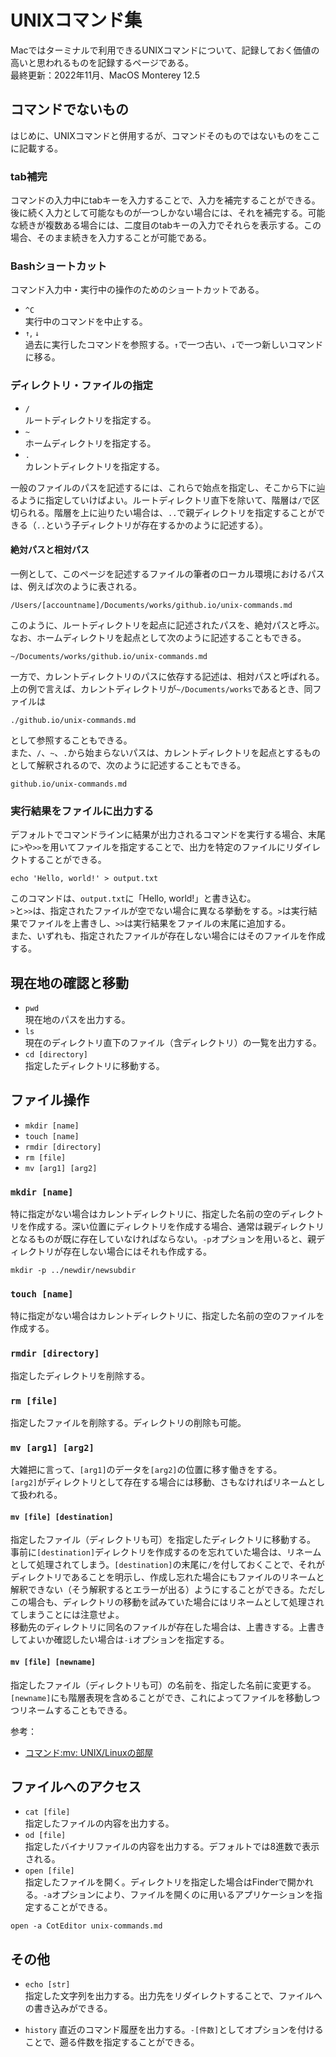 # UNIXコマンド集
Macではターミナルで利用できるUNIXコマンドについて、記録しておく価値の高いと思われるものを記録するページである。  
最終更新：2022年11月、MacOS Monterey 12.5
<!-- [よく使うLinuxコマンド - Qiita](https://qiita.com/arene-calix/items/41d8d4ba572f1d652727) -->
<!-- [Bashショートカットキー - Qiita](https://qiita.com/takayu90/items/011a674b0a903572a50c) -->

## コマンドでないもの
はじめに、UNIXコマンドと併用するが、コマンドそのものではないものをここに記載する。

### tab補完
コマンドの入力中にtabキーを入力することで、入力を補完することができる。後に続く入力として可能なものが一つしかない場合には、それを補完する。可能な続きが複数ある場合には、二度目のtabキーの入力でそれらを表示する。この場合、そのまま続きを入力することが可能である。

### Bashショートカット
コマンド入力中・実行中の操作のためのショートカットである。
* `^C`  
実行中のコマンドを中止する。
* `↑`, `↓`  
過去に実行したコマンドを参照する。`↑`で一つ古い、`↓`で一つ新しいコマンドに移る。

### ディレクトリ・ファイルの指定
* `/`  
ルートディレクトリを指定する。
* `~`  
ホームディレクトリを指定する。
* `.`  
カレントディレクトリを指定する。

一般のファイルのパスを記述するには、これらで始点を指定し、そこから下に辿るように指定していけばよい。ルートディレクトリ直下を除いて、階層は`/`で区切られる。階層を上に辿りたい場合は、`..`で親ディレクトリを指定することができる（`..`という子ディレクトリが存在するかのように記述する）。

#### 絶対パスと相対パス
一例として、このページを記述するファイルの筆者のローカル環境におけるパスは、例えば次のように表される。
```
/Users/[accountname]/Documents/works/github.io/unix-commands.md
```
このように、ルートディレクトリを起点に記述されたパスを、絶対パスと呼ぶ。なお、ホームディレクトリを起点として次のように記述することもできる。
```
~/Documents/works/github.io/unix-commands.md
```

一方で、カレントディレクトリのパスに依存する記述は、相対パスと呼ばれる。上の例で言えば、カレントディレクトリが`~/Documents/works`であるとき、同ファイルは
```
./github.io/unix-commands.md
```
として参照することもできる。  
また、`/`、`~`、`.`から始まらないパスは、カレントディレクトリを起点とするものとして解釈されるので、次のように記述することもできる。
```
github.io/unix-commands.md
```

### 実行結果をファイルに出力する
デフォルトでコマンドラインに結果が出力されるコマンドを実行する場合、末尾に`>`や`>>`を用いてファイルを指定することで、出力を特定のファイルにリダイレクトすることができる。
```
echo 'Hello, world!' > output.txt
```
このコマンドは、`output.txt`に「Hello, world!」と書き込む。  
`>`と`>>`は、指定されたファイルが空でない場合に異なる挙動をする。`>`は実行結果でファイルを上書きし、`>>`は実行結果をファイルの末尾に追加する。  
また、いずれも、指定されたファイルが存在しない場合にはそのファイルを作成する。


## 現在地の確認と移動
* `pwd`  
現在地のパスを出力する。
* `ls`  
現在のディレクトリ直下のファイル（含ディレクトリ）の一覧を出力する。
* `cd [directory]`  
指定したディレクトリに移動する。

## ファイル操作
* `mkdir [name]`
* `touch [name]`
* `rmdir [directory]`
* `rm [file]`
* `mv [arg1] [arg2]`

### `mkdir [name]`  
特に指定がない場合はカレントディレクトリに、指定した名前の空のディレクトリを作成する。深い位置にディレクトリを作成する場合、通常は親ディレクトリとなるものが既に存在していなければならない。`-p`オプションを用いると、親ディレクトリが存在しない場合にはそれも作成する。
```
mkdir -p ../newdir/newsubdir
```

### `touch [name]`  
特に指定がない場合はカレントディレクトリに、指定した名前の空のファイルを作成する。

### `rmdir [directory]`
指定したディレクトリを削除する。

### `rm [file]`
指定したファイルを削除する。ディレクトリの削除も可能。

### `mv [arg1] [arg2]`
大雑把に言って、`[arg1]`のデータを`[arg2]`の位置に移す働きをする。  
`[arg2]`がディレクトリとして存在する場合には移動、さもなければリネームとして扱われる。

#### `mv [file] [destination]`
指定したファイル（ディレクトリも可）を指定したディレクトリに移動する。  
事前に`[destination]`ディレクトリを作成するのを忘れていた場合は、リネームとして処理されてしまう。`[destination]`の末尾に`/`を付しておくことで、それがディレクトリであることを明示し、作成し忘れた場合にもファイルのリネームと解釈できない（そう解釈するとエラーが出る）ようにすることができる。ただしこの場合も、ディレクトリの移動を試みていた場合にはリネームとして処理されてしまうことには注意せよ。  
移動先のディレクトリに同名のファイルが存在した場合は、上書きする。上書きしてよいか確認したい場合は`-i`オプションを指定する。

#### `mv [file] [newname]`
指定したファイル（ディレクトリも可）の名前を、指定した名前に変更する。  
`[newname]`にも階層表現を含めることができ、これによってファイルを移動しつつリネームすることもできる。

参考：
* [コマンド:mv: UNIX/Linuxの部屋](http://x68000.q-e-d.net/~68user/unix/pickup?mv)

## ファイルへのアクセス
* `cat [file]`  
指定したファイルの内容を出力する。
* `od [file]`  
指定したバイナリファイルの内容を出力する。デフォルトでは8進数で表示される。
* `open [file]`  
指定したファイルを開く。ディレクトリを指定した場合はFinderで開かれる。`-a`オプションにより、ファイルを開くのに用いるアプリケーションを指定することができる。
```
open -a CotEditor unix-commands.md
```

## その他
* `echo [str]`  
指定した文字列を出力する。出力先をリダイレクトすることで、ファイルへの書き込みができる。

* `history`
直近のコマンド履歴を出力する。`-[件数]`としてオプションを付けることで、遡る件数を指定することができる。